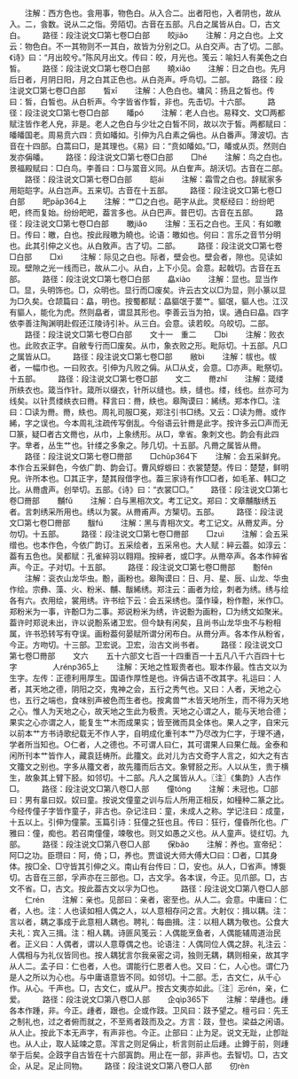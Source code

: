 <!-- { "loadSidebar": true } -->
　　注解：西方色也。侌用事，物色白。从入合二。出者阳也，入者阴也，故从入。二，侌数。说从二之恉。旁陌切。古音在五部。凡白之属皆从白。□，古文白。
　　路径：段注说文□第七卷□白部
　　皎jiǎo
　　注解：月之白也。上文云：物色白。不一其物则不一其白，故皆为分别之□。从白交声。古了切。二部。《诗》曰：“月出皎兮。”陈风月出文。传曰：皎，月光也。笺云：喻妇人有美色之白皙。
　　路径：段注说文□第七卷□白部
　　皢xiǎo
　　注解：日之白也。先月后日者，月阴日阳，月之白其正色也。从白尧声。呼鸟切。二部。
　　路径：段注说文□第七卷□白部
　　皙xī
　　注解：人色白也。墉风：扬且之皙也。传曰：皙，白皙也。从白析声。今字皆省作晳，非也。先击切。十六部。
　　路径：段注说文□第七卷□白部
　　皤pó
　　注解：老人白也。易释文、文□两都赋注皆作老人皃，非是。老人之色白与少壮之白皙不同，故以次于皙。两都赋曰：皤皤国老。周易贲六四：贲如皤如。引伸为凡白素之偁也。从白番声。薄波切。古音在十四部。白蒿曰□，是其理也。《易》曰：“贲如皤如。”□，皤或从页。然则白发亦偁皤。
　　路径：段注说文□第七卷□白部
　　□hé
　　注解：鸟之白也。景福殿赋曰：□白鸟。李善曰：□与翯音义同。从白隺声。胡沃切。古音在二部。
　　路径：段注说文□第七卷□白部
　　皑ái
　　注解：霜雪之白也。辞赋家多用皑皑字。从白岂声。五来切。古音在十五部。
　　路径：段注说文□第七卷□白部
　　皅pāp364上
　　注解：艹□之白也。葩字从此。灵枢经曰：纷纷皅皅，终而复始。纷纷皅皅，葢言多也。从白巴声。普巴切。古音在五部。
　　路径：段注说文□第七卷□白部
　　皦jiǎo
　　注解：玉石之白也。王风：有如皦日。传曰：皦，白也。按此叚皦为皢也。论语：皦如也。何曰：言乐之音节分明也。此其引伸之义也。从白敫声。古了切。二部。
　　路径：段注说文□第七卷□白部
　　□xì
　　注解：际见之白也。际者，壁会也。壁会者，隙也。见读如现。壁隙之光一线而已，故从二小。从白，上下小见。会意。起戟切。古音在五部。
　　路径：段注说文□第七卷□白部
　　皛xiào
　　注解：显也。显当作□。显，头明饰也。□，众明也。显行而□废矣。许云古文以□为显，则小篆以显为□久矣。仓颉篇曰：皛，明也。按蜀都赋：皛貙氓于葽艹。貙氓，貙人也。江汉有貙人，能化为虎。然则皛者，谓显其形也。李善云当为拍，误。通白曰皛。四字依李善注陶渊明赴假还江陵诗引补。从三白。会意。读若皎。乌皎切。二部。
　　路径：段注说文□第七卷□白部
　　文十一　重二
　　□bì
　　注解：败衣也。此败衣正字。自敝专行而□废矣。从巾，象衣败之形。毗际切。十五部。凡□之属皆从□。
　　路径：段注说文□第七卷□部
　　敝bì
　　注解：帗也。帗者，一幅巾也。一曰败衣。引伸为凡败之偁。从□从攴，会意。□亦声。毗祭切。十五部。
　　路径：段注说文□第七卷□部
　　文二
　　黹zhǐ
　　注解：箴缕所紩衣也。箴当作针。箴所以缀衣，针所以缝也。紩，缝也。缕，线也。丝亦可为线矣。以针贯缕紩衣曰黹。释言曰：黹，紩也。皋陶谟曰：絺绣。郑本作□。注曰：□读为黹。黹，紩也。周礼司服□冕，郑注引书□绣。又云：□读为黹。或作絺，字之误也。今本周礼注疏传写倒乱。今俗语云针黹是此字。按许多云□声而无□篆，疑□者古文黹也，从巾，上象绣形。从□，丵省。象刺文也。韵会有此四字。丵者，丛生艹也。针缕之多象之。陟几切。十五部。凡黹之属皆从黹。
　　路径：段注说文□第七卷□黹部
　　□chǔp364下
　　注解：会五采鲜皃。本作合五采鲜色，今依广韵、韵会订。曹风蜉蝣曰：衣裳楚楚。传曰：楚楚，鲜明皃。许所本也。□其正字，楚其叚借字也。葢三家诗有作□□者，如毛革、韩□之比。从黹虘声。创举切。五部。《诗》曰：“衣裳□□。”
　　路径：段注说文□第七卷□黹部
　　黼fǔ
　　注解：白与黑相次文。考工记文。郑曰：文章黼黻绣五者。言刺绣采所用也。绣以为裳。从黹甫声。方榘切。五部。
　　路径：段注说文□第七卷□黹部
　　黻fú
　　注解：黑与青相次文。考工记文。从黹犮声。分勿切。十五部。
　　路径：段注说文□第七卷□黹部
　　□zuì
　　注解：会五采缯也。也本作色，今依广韵订。五采绘者，五采帛也。大人赋：綷云葢。如淳云：葢有五色也。吴都赋：孔雀綷羽以翱翔。按綷者，或□字。从黹卒声。各本作綷省声。今正。子对切。十五部。
　　路径：段注说文□第七卷□黹部
　　黺fěn
　　注解：衮衣山龙华虫。黺，画粉也。皋陶谟曰：日、月、星、辰、山龙、华虫作绘。宗彝、藻、火、粉米、黼、黻絺绣。郑注云：画者为绘，刺者为绣。绣与绘各有六。衣用绘，裳用绣。许书绘下云：会五采绣也。藻作璪，粉作黺，米作□。郑粉米为一事，许黺□为二事。郑说粉米为绣，许说黺为画粉，□为绣文如聚米。葢许时郑说未出，许以说黺系诸卫宏。但今缺有闲矣，且尚书山龙华虫不与粉相属，许书恐转写有夺误。画粉葢何晏赋所谓分闲布白。从黹分声。各本作从粉省，今正。方吻切。十三部。卫宏说。卫宏，治古文尚书者。
　　路径：段注说文□第七卷□黹部
　　文六
　　五十六部文七百一十四重百一十五凡八千六百四十七字
　　
　　人rénp365上
　　注解：天地之性冣贵者也。冣本作最。性古文以为生字。左传：正德利用厚生。国语作厚性是也。许偁古语不改其字。礼运曰：人者，其天地之德，阴阳之交，鬼神之会，五行之秀气也。又曰：人者，天地之心也，五行之端也，食味别声被色而生者也。按禽兽艹木皆天地所生，而不得为天地之心。惟人为天地之心，故天地之生此为极贵。天地之心谓之人，能与天地合德；果实之心亦谓之人，能复生艹木而成果实；皆至微而具全体也。果人之字，自宋元以前本艹方书诗歌纪载无不作人字，自明成化重刊本艹乃尽改为仁字，于理不通，学者所当知也。○仁者，人之德也。不可谓人曰仁，其可谓果人曰果仁哉。金泰和闲所刊本艹皆作人，藏袁廷梼所。此籒文。此对儿为古文奇字人言之，如大之有古文籒文之别也。字多从籒文者，故先籒而后古文。象臂胫之形。人以从生，贵于横生，故象其上臂下胫。如邻切。十二部。凡人之属皆从人。〖注〗《集韵》人古作□。
　　路径：段注说文□第八卷□人部
　　僮tónɡ
　　注解：未冠也。□部曰：男有辠曰奴。奴曰童。按说文僮童之训与后人所用正相反，如穜种二篆之比。今经传僮子字皆作童子，非古也。杂记注曰：童，未成人之称。学记注曰：成童，十五以上。引伸为僮蒙。玉篇引诗：狂僮之狂也且。传曰：狂行，僮昏所化也。广雅曰：僮，痴也。若召南僮僮，竦敬也。则又如愚之义也。从人童声。徒红切。九部。
　　路径：段注说文□第八卷□人部
　　保bǎo
　　注解：养也。宣帝纪：阿□之功。臣瓒曰：阿，倚；□，养也。贾谊说大师大傅大□曰：□者，□其身体。按□全、□守皆其引伸之义。南山有台传曰：□，安也。从人，□省声。博袌切。古音在三部，孚声亦在三部也。□，古文孚。各本误，今正。见爪部。□，古文不省。□，古文。按此葢古文以孚为□也。
　　路径：段注说文□第八卷□人部
　　仁rén
　　注解：亲也。见部曰：亲者，密至也。从人二。会意。中庸曰：仁者，人也。注：人也读如相人偶之人，以人意相存问之言。大射仪：揖以耦。注：言以者，耦之事成于此意相人耦也。聘礼：每曲揖。注：以相人耦为敬也。公食大夫礼：宾入三揖。注：相人耦。诗匪风笺云：人偶能烹鱼者，人偶能辅周道治民者。正义曰：人偶者，谓以人意尊偶之也。论语注：人偶同位人偶之辞。礼注云：人偶相与为礼仪皆同也。按人耦犹言尔我亲密之词，独则无耦，耦则相亲，故其字从人二。孟子曰：仁也者，人也。谓能行仁恩者人也。又曰：仁，人心也。谓仁乃是人之所以为心也。与中庸语意皆不同。如邻切。十二部。忎，古文仁，从千心作。从心。千声也。□，古文仁，或从尸。按古文夷亦如此。〖注〗忈rén，亲，仁爱。
　　路径：段注说文□第八卷□人部
　　企qìp365下
　　注解：举歱也。歱各本作踵，非。今正。歱者，跟也。企或作跂。卫风曰：跂予望之。檀弓曰：先王之制礼也，过之者俯而就之，不至焉者跂而及之。方言：跂，登也。梁益之闲语。从人止。按此下本无声字，有声非也。今正。止部曰：止为足。说文无趾，止卽趾也。从人止，取人延竦之意。浑言之则足偁止，析言则前止后歱。止鐏于前，则歱举于后矣。企跂字自古皆在十六部寘韵。用止在一部，非声也。去智切。□，古文企，从足。足止同物。
　　路径：段注说文□第八卷□人部
　　仞rèn
